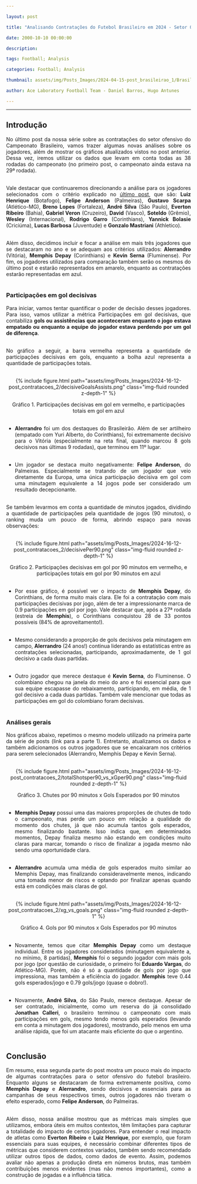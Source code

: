 ```yaml
---

layout: post

title: "Analisando Contratações do Futebol Brasileiro em 2024 - Setor Ofensivo: Parte 2"

date: 2000-10-10 00:00:00

description:

tags: Football; Analysis

categories: Football; Analysis

thumbnail: assets/img/Posts_Images/2024-04-15-post_brasileirao_1/Brasileirao_Assai_2022.png

author: Ace Laboratory Football Team - Daniel Barros, Hugo Antunes

---
```


---

<h2> <b> Introdução </b></h2>
  
<div  style="text-align: justify">

No último post da nossa série sobre as contratações do setor ofensivo do Campeonato Brasileiro, vamos trazer algumas novas análises sobre os jogadores, além de mostrar os gráficos atualizados vistos no post anterior. Dessa vez, iremos utilizar os dados que levam em conta todas as 38 rodadas do campeonato (no primeiro post, o campeonato ainda estava na 29ª rodada).
<br/><br/>

Vale destacar que continuaremos direcionando a análise para os jogadores selecionados com o critério explicado no <a  href = "https://ac3lab.github.io/blog/2000/post_contratacoes_1_pt/"> último post</a>, que são: **Luiz Henrique** (Botafogo), **Felipe Anderson** (Palmeiras), **Gustavo Scarpa** (Atlético-MG), **Breno Lopes** (Fortaleza), **André Silva** (São Paulo), **Everton Ribeiro** (Bahia), **Gabriel Veron** (Cruzeiro), **David** (Vasco), **Soteldo** (Grêmio), **Wesley** (Internacional), **Rodrigo Garro** (Corinthians), **Yannick Bolasie** (Criciúma), **Lucas Barbosa** (Juventude) e **Gonzalo Mastriani** (Athletico). <br/><br/>

Além disso, decidimos incluir e focar a análise em mais três jogadores que se destacaram no ano e se adequam aos critérios utilizados: **Alerrandro** (Vitória), **Memphis Depay** (Corinthians) e **Kevin Serna** (Fluminense). Por fim, os jogadores utilizados para comparação também serão os mesmos do último post e estarão representados em amarelo, enquanto as contratações estarão representadas em azul.  <br/><br/>


<h3> <b> Participações em gol decisivas </b> </h3>

Para iniciar, vamos tentar quantificar o poder de decisão desses jogadores. Para isso, vamos utilizar a métrica Participações em gol decisivas, que contabiliza **gols ou assistências que aconteceram enquanto o jogo estava empatado ou enquanto a equipe do jogador estava perdendo por um gol de diferença**. <br/><br/>

No gráfico a seguir, a barra vermelha representa a quantidade de participações decisivas em gols, enquanto a bolha azul representa a quantidade de participações totais. <br/><br/>


<div  style="width: 100%; margin: 0 auto; text-align: center;">

{% include figure.html path="assets/img/Posts_Images/2024-16-12-post_contratacoes_2/decisiveGoalsAssists.png" class="img-fluid rounded z-depth-1" %}

</div>

<center>Gráfico 1. Participações decisivas em gol em vermelho, e participações totais em gol em azul <br/><br/></center>


- **Alerrandro** foi um dos destaques do Brasileirão. Além de ser artilheiro (empatado com Yuri Alberto, do Corinthians), foi extremamente decisivo para o Vitória (especialmente na reta final, quando marcou 8 gols decisivos nas últimas 9 rodadas), que terminou em 11º lugar. <br/><br/>

- Um jogador se destaca muito negativamente: **Felipe Anderson**, do Palmeiras. Especialmente se tratando de um jogador que veio diretamente da Europa, uma única participação decisiva em gol com uma minutagem equivalente a 14 jogos pode ser considerado um resultado decepcionante. <br/><br/>

Se também levarmos em conta a quantidade de minutos jogados, dividindo a quantidade de participações pela quantidade de jogos (90 minutos), o ranking muda um pouco de forma, abrindo espaço para novas observações: <br/><br/>

<div  style="width: 100%; margin: 0 auto; text-align: center;">

{% include figure.html path="assets/img/Posts_Images/2024-16-12-post_contratacoes_2/decisivePer90.png" class="img-fluid rounded z-depth-1" %}

</div>

<center>Gráfico 2. Participações decisivas em gol por 90 minutos em vermelho, e participações totais em gol por 90 minutos em azul <br/><br/></center>


- Por esse gráfico, é possível ver o impacto de **Memphis Depay**, do Corinthians, de forma muito mais clara. Ele foi a contratação com mais participações decisivas por jogo, além de ter a impressionante marca de 0.9 participações em gol por jogo. Vale destacar que, após a 27ª rodada (estreia de **Memphis**), o Corinthians conquistou 28 de 33 pontos possíveis (84% de aproveitamento!). <br/><br/>

- Mesmo considerando a proporção de gols decisivos pela minutagem em campo, **Alerrandro** (24 anos!) continua liderando as estatísticas entre as contratações selecionadas, participando, aproximadamente, de 1 gol decisivo a cada duas partidas. <br/><br/>

- Outro jogador que merece destaque é **Kevin Serna**, do Fluminense. O colombiano chegou na janela do meio do ano e foi essencial para que sua equipe escapasse do rebaixamento, participando, em média, de 1 gol decisivo a cada duas partidas. Também vale mencionar que todas as participações em gol do colombiano foram decisivas. <br/><br/>



<h3>  <b> Análises gerais </b> </h3>

Nos gráficos abaixo, repetimos o mesmo modelo utilizado na primeira parte da série de posts (link para a parte 1). Entretanto, atualizamos os dados e também adicionamos os outros jogadores que se encaixaram nos critérios para serem selecionados (Alerrandro, Memphis Depay e Kevin Serna). <br/><br/>

<div  style="width: 100%; margin: 0 auto; text-align: center;">

{% include figure.html path="assets/img/Posts_Images/2024-16-12-post_contratacoes_2/totalShotsper90_vs_xGper90.png" class="img-fluid rounded z-depth-1" %}

</div>

<center>Gráfico 3. Chutes por 90 minutos x Gols Esperados por 90 minutos <br/><br/></center>

- **Memphis Depay** possui uma das maiores proporções de chutes de todo o campeonato, mas perde um pouco em relação a qualidade do momento dos chutes, já que não acumula tantos gols esperados, mesmo finalizando bastante. Isso indica que, em determinados momentos, Depay finaliza mesmo não estando em condições muito claras para marcar, tomando o risco de finalizar a jogada mesmo não sendo uma oportunidade clara. <br/><br/>

- **Alerrandro** acumula uma média de gols esperados muito similar ao Memphis Depay, mas finalizando consideravelmente menos, indicando uma tomada menor de riscos e optando por finalizar apenas quando está em condições mais claras de gol. <br/><br/>

<div  style="width: 100%; margin: 0 auto; text-align: center;">

{% include figure.html path="assets/img/Posts_Images/2024-16-12-post_contratacoes_2/xg_vs_goals.png" class="img-fluid rounded z-depth-1" %}

</div>

<center> Gráfico 4. Gols por 90 minutos x Gols Esperados por 90 minutos <br/><br/></center>

- Novamente, temos que citar **Memphis Depay** como um destaque individual. Entre os jogadores considerados (minutagem equivalente a, no mínimo, 8 partidas), **Memphis** foi o segundo jogador com mais gols por jogo (por questão de curiosidade, o primeiro foi **Eduardo Vargas**, do Atlético-MG). Porém, não é só a quantidade de gols por jogo que impressiona, mas também a eficiência do jogador. **Memphis** teve 0.44 gols esperados/jogo e 0.79 gols/jogo (quase o dobro!). <br/><br/>

- Novamente, **André Silva**, do São Paulo, merece destaque. Apesar de ser contratado, inicialmente, como um reserva do já consolidado **Jonathan Calleri**, o brasileiro terminou o campeonato com mais participações em gols, mesmo tendo menos gols esperados (levando em conta a minutagem dos jogadores), mostrando, pelo menos em uma análise rápida, que foi um atacante mais eficiente do que o argentino. <br/><br/>


<h2> <b> Conclusão </b></h2>

Em resumo, essa segunda parte do post mostra um pouco mais do impacto de algumas contratações para o setor ofensivo do futebol brasileiro. Enquanto alguns se destacaram de forma extremamente positiva, como **Memphis Depay** e **Alerrandro**, sendo decisivos e essenciais para as campanhas de seus respectivos times, outros jogadores não tiveram o efeito esperado, como **Felipe Anderson**, do Palmeiras. <br/><br/>

Além disso, nossa análise mostrou que as métricas mais simples que utilizamos, embora úteis em muitos contextos, têm limitações para capturar a totalidade do impacto de certos jogadores. Para entender o real impacto de atletas como **Everton Ribeiro** e **Luiz Henrique**, por exemplo, que foram essenciais para suas equipes, é necessário combinar diferentes tipos de métricas que considerem contextos variados, também sendo recomendado utilizar outros tipos de dados, como dados de evento. Assim, podemos avaliar não apenas a produção direta em números brutos, mas também contribuições menos evidentes (mas não menos importantes), como a construção de jogadas e a influência tática. <br/><br/>



<div>

